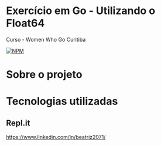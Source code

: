 # Exercício em Go - Utilizando o Float64

Curso  -  Women Who Go Curitiba

[![NPM](https://img.shields.io/npm/l/react)](https://github.com/bea3853/go-bool/blob/master/LICENSE)

#  Sobre o projeto
  
#  Tecnologias utilizadas

##  Repl.it

https://www.linkedin.com/in/beatriz2071/
